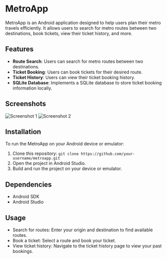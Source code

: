 # MetroApp

MetroApp is an Android application designed to help users plan their metro travels efficiently. It allows users to search for metro routes between two destinations, book tickets, view their ticket history, and more.

## Features

- **Route Search**: Users can search for metro routes between two destinations.
- **Ticket Booking**: Users can book tickets for their desired route.
- **Ticket History**: Users can view their ticket booking history.
- **SQLite Database**: Implements a SQLite database to store ticket booking information locally.

## Screenshots

![Screenshot 1](screenshots/screenshot1.png)
![Screenshot 2](screenshots/screenshot2.png)

## Installation

To run the MetroApp on your Android device or emulator:

1. Clone this repository: `git clone https://github.com/your-username/metroapp.git`
2. Open the project in Android Studio.
3. Build and run the project on your device or emulator.

## Dependencies

- Android SDK
- Android Studio

## Usage

- Search for routes: Enter your origin and destination to find available routes.
- Book a ticket: Select a route and book your ticket.
- View ticket history: Navigate to the ticket history page to view your past bookings.
